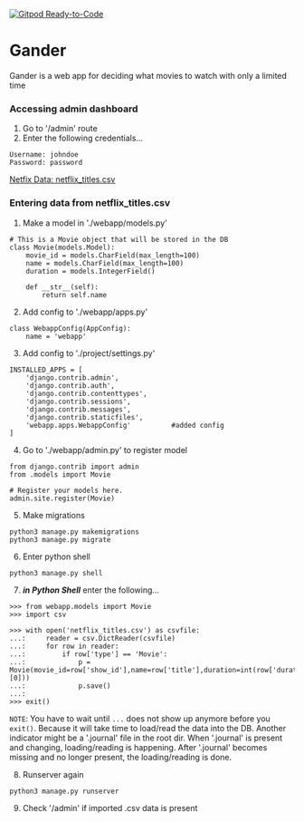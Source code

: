 [![Gitpod Ready-to-Code](https://img.shields.io/badge/Gitpod-Ready--to--Code-blue?logo=gitpod)](https://gitpod.io/#https://github.com/eesayas/Gander) 

# Gander
Gander is a web app for deciding what movies to watch with only a limited time

### Accessing admin dashboard
1. Go to '/admin' route
2. Enter the following credentials...
```
Username: johndoe
Password: password
```

[Netfix Data: netflix_titles.csv](https://github.com/eesayas/Gander/blob/master/netflix_titles.csv)

### Entering data from netflix_titles.csv

1. Make a model in './webapp/models.py'

```
# This is a Movie object that will be stored in the DB
class Movie(models.Model):
    movie_id = models.CharField(max_length=100)
    name = models.CharField(max_length=100)
    duration = models.IntegerField()

    def __str__(self):
        return self.name
```

2. Add config to './webapp/apps.py'

```
class WebappConfig(AppConfig):
    name = 'webapp'
```

3. Add config to './project/settings.py'

```
INSTALLED_APPS = [
    'django.contrib.admin',
    'django.contrib.auth',
    'django.contrib.contenttypes',
    'django.contrib.sessions',
    'django.contrib.messages',
    'django.contrib.staticfiles',
    'webapp.apps.WebappConfig'          #added config
]
```

4. Go to './webapp/admin.py' to register model

```
from django.contrib import admin
from .models import Movie

# Register your models here.
admin.site.register(Movie)
```

5. Make migrations

```
python3 manage.py makemigrations
python3 manage.py migrate
```

6. Enter python shell

```
python3 manage.py shell
```

7. ***in Python Shell*** enter the following...

```
>>> from webapp.models import Movie
>>> import csv

>>> with open('netflix_titles.csv') as csvfile: 
...:     reader = csv.DictReader(csvfile) 
...:     for row in reader: 
...:         if row['type'] == 'Movie': 
...:             p = Movie(movie_id=row['show_id'],name=row['title'],duration=int(row['duration'].split()[0])) 
...:             p.save() 
...: 
>>> exit()
```

`NOTE`: You have to wait until `...` does not show up anymore before you `exit()`.
Because it will take time to load/read the data into the DB.
Another indicator might be a '.journal' file in the root dir. 
When '.journal' is present and changing, loading/reading is happening.
After '.journal' becomes missing and no longer present, the loading/reading is done.

8. Runserver again

```
python3 manage.py runserver
```

9. Check '/admin' if imported .csv data is present
